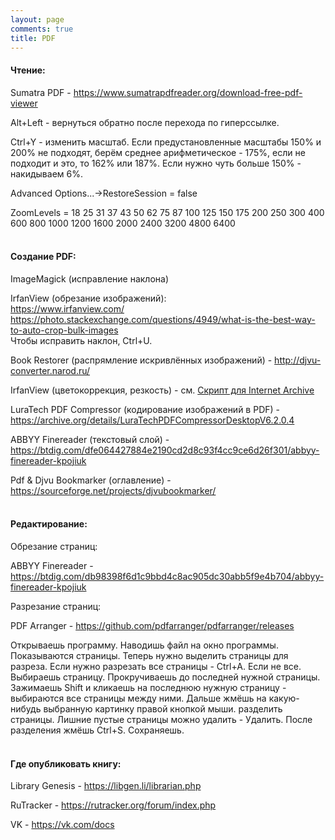 ```yaml
---
layout: page
comments: true
title: PDF
---
```


#### Чтение:

Sumatra PDF - <https://www.sumatrapdfreader.org/download-free-pdf-viewer>

Alt+Left - вернуться обратно после перехода по гиперссылке.

Ctrl+Y - изменить масштаб. Если предустановленные масштабы 150% и 200% не подходят, берём среднее арифметическое - 175%, если не подходит и это, то 162% или 187%. Если нужно чуть больше 150% - накидываем 6%.

Advanced Options...->RestoreSession = false

ZoomLevels = 18 25 31 37 43 50 62 75 87 100 125 150 175 200 250 300 400 600 800 1000 1200 1600 2000 2400 3200 4800 6400
<br><br>

#### Создание PDF:

ImageMagick (исправление наклона)

IrfanView (обрезание изображений):<br>
<https://www.irfanview.com/><br>
<https://photo.stackexchange.com/questions/4949/what-is-the-best-way-to-auto-crop-bulk-images><br>
Чтобы исправить наклон, Ctrl+U.

Book Restorer (распрямление искривлённых изображений) - <http://djvu-converter.narod.ru/>

IrfanView (цветокоррекция, резкость) - см. [Скрипт для Internet Archive](/ru/internet-archive-script#цветокоррекция)

LuraTech PDF Compressor (кодирование изображений в PDF) - <https://archive.org/details/LuraTechPDFCompressorDesktopV6.2.0.4>

ABBYY Finereader (текстовый слой) - <https://btdig.com/dfe064427884e2190cd2d8c93f4cc9ce6d26f301/abbyy-finereader-kpojiuk>

Pdf & Djvu Bookmarker (оглавление) - <https://sourceforge.net/projects/djvubookmarker/>
<br><br>

#### Редактирование:

Обрезание страниц:

ABBYY Finereader - <https://btdig.com/db98398f6d1c9bbd4c8ac905dc30abb5f9e4b704/abbyy-finereader-kpojiuk>

Разрезание страниц:

PDF Arranger - <https://github.com/pdfarranger/pdfarranger/releases>

Открываешь программу. Наводишь файл на окно программы. Показываются страницы. Теперь нужно выделить страницы для разреза. Если нужно разрезать все страницы - Ctrl+A. Если не все. Выбираешь страницу. Прокручиваешь до последней нужной страницы. Зажимаешь Shift и кликаешь на последнюю нужную страницу - выбираются все страницы между ними. Дальше жмёшь на какую-нибудь выбранную картинку правой кнопкой мыши. разделить страницы. Лишние пустые страницы можно удалить - Удалить. После разделения жмёшь Ctrl+S. Сохраняешь.
<br><br>

#### Где опубликовать книгу:

Library Genesis - <https://libgen.li/librarian.php>

RuTracker - <https://rutracker.org/forum/index.php>

VK - <https://vk.com/docs>